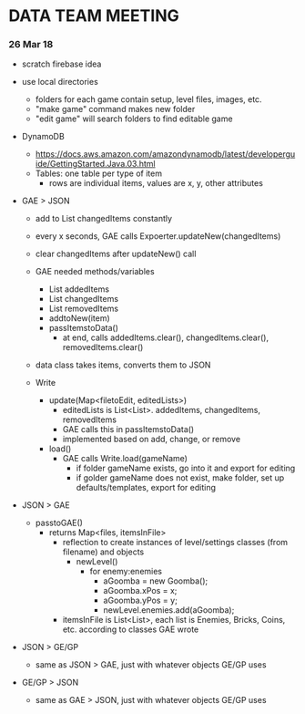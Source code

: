 DATA TEAM MEETING
===
### 26 Mar 18

* scratch firebase idea
* use local directories
	* folders for each game contain setup, level files, images, etc.
	* "make game" command makes new folder
	* "edit game" will search folders to find editable game
* DynamoDB
	* https://docs.aws.amazon.com/amazondynamodb/latest/developerguide/GettingStarted.Java.03.html
	* Tables: one table per type of item
		* rows are individual items, values are x, y, other attributes

* GAE > JSON
	* add to List changedItems constantly
	* every x seconds, GAE calls Expoerter.updateNew(changedItems)
	* clear changedItems after updateNew() call

	* GAE needed methods/variables
		* List addedItems
		* List changedItems
		* List removedItems
		* addtoNew(item)
		* passItemstoData()
			* at end, calls addedItems.clear(), changedItems.clear(), removedItems.clear()

	* data class takes items, converts them to JSON

	* Write
		* update(Map<filetoEdit, editedLists>)
			* editedLists is List<List<item>>. addedItems, changedItems, removedItems
			* GAE calls this in passItemstoData()
			* implemented based on add, change, or remove
		* load()
			* GAE calls Write.load(gameName)
				* if folder gameName exists, go into it and export for editing
				* if golder gameName does not exist, make folder, set up defaults/templates, export for editing

* JSON > GAE
	* passtoGAE()
		* returns Map<files, itemsInFile>
			* reflection to create instances of level/settings classes (from filename) and objects
				* newLevel()
					* for enemy:enemies
						* aGoomba = new Goomba();
						* aGoomba.xPos = x;
						* aGoomba.yPos = y;
						* newLevel.enemies.add(aGoomba);
			* itemsInFile is List<List<Items>>, each list is Enemies, Bricks, Coins, etc. according to classes GAE wrote

* JSON > GE/GP
	* same as JSON > GAE, just with whatever objects GE/GP uses

* GE/GP > JSON
	* same as GAE > JSON, just with whatever objects GE/GP uses